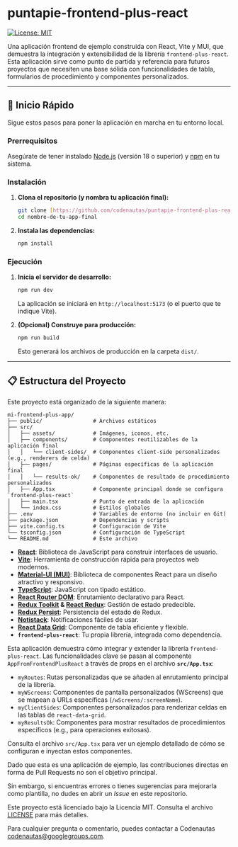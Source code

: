 # puntapie-frontend-plus-react

[![License: MIT](https://img.shields.io/badge/License-MIT-yellow.svg)](https://opensource.org/licenses/MIT)

Una aplicación frontend de ejemplo construida con React, Vite y MUI, que demuestra la integración y extensibilidad de la librería `frontend-plus-react`. Esta aplicación sirve como punto de partida y referencia para futuros proyectos que necesiten una base sólida con funcionalidades de tabla, formularios de procedimiento y componentes personalizados.

---

## 🚀 Inicio Rápido

Sigue estos pasos para poner la aplicación en marcha en tu entorno local.

### Prerrequisitos

Asegúrate de tener instalado [Node.js](https://nodejs.org/) (versión 18 o superior) y [npm](https://www.npmjs.com/) en tu sistema.

### Instalación

1.  **Clona el repositorio (y nombra tu aplicación final):**
    ```bash
    git clone [https://github.com/codenautas/puntapie-frontend-plus-react.git](https://github.com/codenautas/puntapie-frontend-plus-react.git) nombre-de-tu-app-final
    cd nombre-de-tu-app-final
    ```

2.  **Instala las dependencias:**
    ```bash
    npm install
    ```

### Ejecución

1.  **Inicia el servidor de desarrollo:**
    ```bash
    npm run dev
    ```
    La aplicación se iniciará en `http://localhost:5173` (o el puerto que te indique Vite).

2.  **(Opcional) Construye para producción:**
    ```bash
    npm run build
    ```
    Esto generará los archivos de producción en la carpeta `dist/`.

---

## 📋 Estructura del Proyecto

Este proyecto está organizado de la siguiente manera:

```
mi-frontend-plus-app/
├── public/                # Archivos estáticos
├── src/
│   ├── assets/            # Imágenes, iconos, etc.
│   ├── components/        # Componentes reutilizables de la aplicación final
│   │   └── client-sides/  # Componentes client-side personalizados (e.g., renderers de celda)
│   ├── pages/             # Páginas específicas de la aplicación final
│   │   └── results-ok/    # Componentes de resultado de procedimiento personalizados
│   ├── App.tsx            # Componente principal donde se configura `frontend-plus-react`
│   ├── main.tsx           # Punto de entrada de la aplicación
│   └── index.css          # Estilos globales
├── .env                   # Variables de entorno (no incluir en Git)
├── package.json           # Dependencias y scripts
├── vite.config.ts         # Configuración de Vite
└── tsconfig.json          # Configuración de TypeScript
└── README.md              # Este archivo
```

* **[React](https://react.dev/)**: Biblioteca de JavaScript para construir interfaces de usuario.
* **[Vite](https://vitejs.dev/)**: Herramienta de construcción rápida para proyectos web modernos.
* **[Material-UI (MUI)](https://mui.com/)**: Biblioteca de componentes React para un diseño atractivo y responsivo.
* **[TypeScript](https://www.typescriptlang.org/)**: JavaScript con tipado estático.
* **[React Router DOM](https://reactrouter.com/en/main)**: Enrutamiento declarativo para React.
* **[Redux Toolkit](https://redux-toolkit.js.org/) & [React Redux](https://react-redux.js.org/)**: Gestión de estado predecible.
* **[Redux Persist](https://github.com/rt2zz/redux-persist)**: Persistencia del estado de Redux.
* **[Notistack](https://iamhosseindhv.com/notistack)**: Notificaciones fáciles de usar.
* **[React Data Grid](https://reactdatagrid.io/)**: Componente de tabla eficiente y flexible.
* **`frontend-plus-react`**: Tu propia librería, integrada como dependencia.

Esta aplicación demuestra cómo integrar y extender la librería `frontend-plus-react`. Las funcionalidades clave se pasan al componente `AppFromFrontendPlusReact` a través de props en el archivo **`src/App.tsx`**:

* `myRoutes`: Rutas personalizadas que se añaden al enrutamiento principal de la librería.
* `myWScreens`: Componentes de pantalla personalizados (WScreens) que se mapean a URLs específicas (`/wScreens/:screenName`).
* `myClientSides`: Componentes personalizados para renderizar celdas en las tablas de `react-data-grid`.
* `myResultsOk`: Componentes para mostrar resultados de procedimientos específicos (e.g., para operaciones exitosas).

Consulta el archivo `src/App.tsx` para ver un ejemplo detallado de cómo se configuran e inyectan estos componentes.

Dado que esta es una aplicación de ejemplo, las contribuciones directas en forma de Pull Requests no son el objetivo principal. 

Sin embargo, si encuentras errores o tienes sugerencias para mejorarla como plantilla, no dudes en abrir un *Issue* en este repositorio.

Este proyecto está licenciado bajo la Licencia MIT. Consulta el archivo [LICENSE](LICENSE) para más detalles.

Para cualquier pregunta o comentario, puedes contactar a Codenautas <codenautas@googlegroups.com>.
